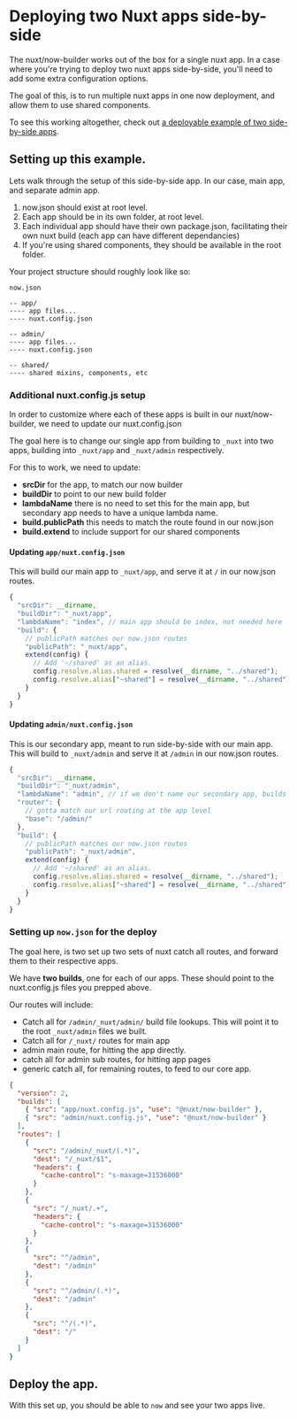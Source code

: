 # Deploying two Nuxt apps side-by-side

The nuxt/now-builder works out of the box for a single nuxt app. In a case where you're trying to deploy two nuxt apps side-by-side, you'll need to add some extra configuration options.

The goal of this, is to run multiple nuxt apps in one now deployment, and allow them to use shared components.

To see this working altogether, check out [a deployable example of two side-by-side apps](./side-by-side-example).

## Setting up this example.

Lets walk through the setup of this side-by-side app. In our case, main app, and separate admin app.

1. now.json should exist at root level.
2. Each app should be in its own folder, at root level.
3. Each individual app should have their own package.json, facilitating their own nuxt build (each app can have different dependancies)
4. If you're using shared components, they should be available in the root folder.

Your project structure should roughly look like so:

```
now.json

-- app/
---- app files...
---- nuxt.config.json

-- admin/
---- app files...
---- nuxt.config.json

-- shared/
---- shared mixins, components, etc
```

### Additional nuxt.config.js setup

In order to customize where each of these apps is built in our nuxt/now-builder, we need to update our nuxt.config.json

The goal here is to change our single app from building to `_nuxt` into two apps, building into `_nuxt/app` and `_nuxt/admin` respectively.

For this to work, we need to update:

- **srcDir** for the app, to match our now builder
- **buildDir** to point to our new build folder
- **lambdaName** there is no need to set this for the main app, but secondary app needs to have a unique lambda name.
- **build.publicPath** this needs to match the route found in our now.json
- **build.extend** to include support for our shared components

#### Updating `app/nuxt.config.json`

This will build our main app to `_nuxt/app`, and serve it at `/` in our now.json routes.

```js
{
  "srcDir": __dirname,
  "buildDir": "_nuxt/app",
  "lambdaName": "index", // main app should be index, not needed here
  "build": {
    // publicPath matches our now.json routes
    "publicPath": "_nuxt/app",
    extend(config) {
      // Add '~/shared' as an alias.
      config.resolve.alias.shared = resolve(__dirname, "../shared");
      config.resolve.alias["~shared"] = resolve(__dirname, "../shared");
    }
  }
}
```

#### Updating `admin/nuxt.config.json`

This is our secondary app, meant to run side-by-side with our main app. This will build to `_nuxt/admin` and serve it at `/admin` in our now.json routes.

```js
{
  "srcDir": __dirname,
  "buildDir": "_nuxt/admin",
  "lambdaName": "admin", // if we don't name our secondary app, builds two index lambdas
  "router": {
    // gotta match our url routing at the app level
    "base": "/admin/"
  },
  "build": {
    // publicPath matches our now.json routes
    "publicPath": "_nuxt/admin",
    extend(config) {
      // Add '~/shared' as an alias.
      config.resolve.alias.shared = resolve(__dirname, "../shared");
      config.resolve.alias["~shared"] = resolve(__dirname, "../shared");
    }
  }
}
```

### Setting up `now.json` for the deploy

The goal here, is two set up two sets of nuxt catch all routes, and forward them to their respective apps.

We have **two builds**, one for each of our apps. These should point to the nuxt.config.js files you prepped above.

Our routes will include:

- Catch all for `/admin/_nuxt/admin/` build file lookups. This will point it to the root `_nuxt/admin` files we built.
- Catch all for `/_nuxt/` routes for main app
- admin main route, for hitting the app directly.
- catch all for admin sub routes, for hitting app pages
- generic catch all, for remaining routes, to feed to our core app.

```json
{
  "version": 2,
  "builds": [
    { "src": "app/nuxt.config.js", "use": "@nuxt/now-builder" },
    { "src": "admin/nuxt.config.js", "use": "@nuxt/now-builder" }
  ],
  "routes": [
    {
      "src": "/admin/_nuxt/(.*)",
      "dest": "/_nuxt/$1",
      "headers": {
        "cache-control": "s-maxage=31536000"
      }
    },
    {
      "src": "/_nuxt/.+",
      "headers": {
        "cache-control": "s-maxage=31536000"
      }
    },
    {
      "src": "^/admin",
      "dest": "/admin"
    },
    {
      "src": "^/admin/(.*)",
      "dest": "/admin"
    },
    {
      "src": "^/(.*)",
      "dest": "/"
    }
  ]
}
```

## Deploy the app.

With this set up, you should be able to `now` and see your two apps live.
